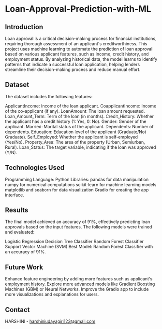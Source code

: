 # Loan-Approval-Prediction-with-ML

## Introduction
Loan approval is a critical decision-making process for financial institutions, requiring thorough assessment of an applicant's creditworthiness. This project uses machine learning to automate the prediction of loan approval based on various applicant features, such as income, credit history, and employment status. By analyzing historical data, the model learns to identify patterns that indicate a successful loan application, helping lenders streamline their decision-making process and reduce manual effort.
## Dataset
The dataset includes the following features:

ApplicantIncome: Income of the loan applicant.
CoapplicantIncome: Income of the co-applicant (if any).
LoanAmount: The loan amount requested.
Loan_Amount_Term: Term of the loan (in months).
Credit_History: Whether the applicant has a credit history (1: Yes, 0: No).
Gender: Gender of the applicant.
Married: Marital status of the applicant.
Dependents: Number of dependents.
Education: Education level of the applicant (Graduate/Not Graduate).
Self_Employed: Whether the applicant is self-employed (Yes/No).
Property_Area: The area of the property (Urban, Semiurban, Rural).
Loan_Status: The target variable, indicating if the loan was approved (Y/N).

## Technologies Used
Programming Language: Python
Libraries:
pandas for data manipulation
numpy for numerical computations
scikit-learn for machine learning models
matplotlib and seaborn for data visualization
Gradio for creating the app interface.
## Results
The final model achieved an accuracy of 91%, effectively predicting loan approvals based on the input features. The following models were trained and evaluated:

Logistic Regression
Decision Tree Classifier
Random Forest Classifier
Support Vector Machine (SVM)
Best Model: Random Forest Classifier with an accuracy of 91%.
## Future Work
Enhance feature engineering by adding more features such as applicant's employment history.
Explore more advanced models like Gradient Boosting Machines (GBM) or Neural Networks.
Improve the Gradio app to include more visualizations and explanations for users.
## Contact
HARSHINI - harshiniudayagiri123@gmail.com
